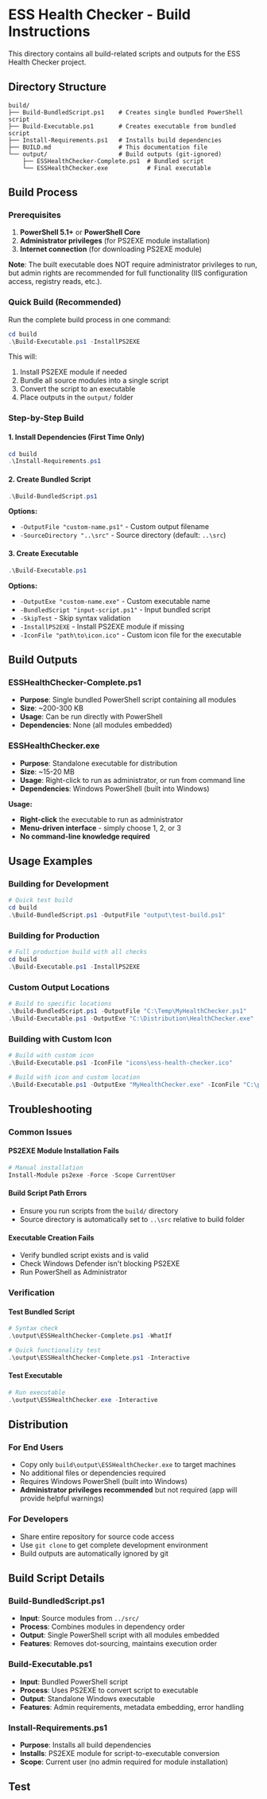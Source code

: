 # ESS Health Checker - Build Instructions

This directory contains all build-related scripts and outputs for the ESS Health Checker project.

## Directory Structure

```
build/
├── Build-BundledScript.ps1    # Creates single bundled PowerShell script
├── Build-Executable.ps1       # Creates executable from bundled script
├── Install-Requirements.ps1   # Installs build dependencies
├── BUILD.md                   # This documentation file
└── output/                    # Build outputs (git-ignored)
    ├── ESSHealthChecker-Complete.ps1  # Bundled script
    └── ESSHealthChecker.exe           # Final executable
```

## Build Process

### Prerequisites

1. **PowerShell 5.1+** or **PowerShell Core**
2. **Administrator privileges** (for PS2EXE module installation)
3. **Internet connection** (for downloading PS2EXE module)

**Note**: The built executable does NOT require administrator privileges to run, but admin rights are recommended for full functionality (IIS configuration access, registry reads, etc.).

### Quick Build (Recommended)

Run the complete build process in one command:

```powershell
cd build
.\Build-Executable.ps1 -InstallPS2EXE
```

This will:
1. Install PS2EXE module if needed
2. Bundle all source modules into a single script
3. Convert the script to an executable
4. Place outputs in the `output/` folder

### Step-by-Step Build

#### 1. Install Dependencies (First Time Only)

```powershell
cd build
.\Install-Requirements.ps1
```

#### 2. Create Bundled Script

```powershell
.\Build-BundledScript.ps1
```

**Options:**
- `-OutputFile "custom-name.ps1"` - Custom output filename
- `-SourceDirectory "..\src"` - Source directory (default: `..\src`)

#### 3. Create Executable

```powershell
.\Build-Executable.ps1
```

**Options:**
- `-OutputExe "custom-name.exe"` - Custom executable name
- `-BundledScript "input-script.ps1"` - Input bundled script
- `-SkipTest` - Skip syntax validation
- `-InstallPS2EXE` - Install PS2EXE module if missing
- `-IconFile "path\to\icon.ico"` - Custom icon file for the executable

## Build Outputs

### ESSHealthChecker-Complete.ps1
- **Purpose**: Single bundled PowerShell script containing all modules
- **Size**: ~200-300 KB
- **Usage**: Can be run directly with PowerShell
- **Dependencies**: None (all modules embedded)

### ESSHealthChecker.exe
- **Purpose**: Standalone executable for distribution
- **Size**: ~15-20 MB
- **Usage**: Right-click to run as administrator, or run from command line
- **Dependencies**: Windows PowerShell (built into Windows)

**Usage:**
- **Right-click** the executable to run as administrator
- **Menu-driven interface** - simply choose 1, 2, or 3
- **No command-line knowledge required**

## Usage Examples

### Building for Development
```powershell
# Quick test build
cd build
.\Build-BundledScript.ps1 -OutputFile "output\test-build.ps1"
```

### Building for Production
```powershell
# Full production build with all checks
cd build
.\Build-Executable.ps1 -InstallPS2EXE
```

### Custom Output Locations
```powershell
# Build to specific locations
.\Build-BundledScript.ps1 -OutputFile "C:\Temp\MyHealthChecker.ps1"
.\Build-Executable.ps1 -OutputExe "C:\Distribution\HealthChecker.exe"
```

### Building with Custom Icon
```powershell
# Build with custom icon
.\Build-Executable.ps1 -IconFile "icons\ess-health-checker.ico"

# Build with icon and custom location
.\Build-Executable.ps1 -OutputExe "MyHealthChecker.exe" -IconFile "C:\path\to\icon.ico"
```

## Troubleshooting

### Common Issues

#### PS2EXE Module Installation Fails
```powershell
# Manual installation
Install-Module ps2exe -Force -Scope CurrentUser
```

#### Build Script Path Errors
- Ensure you run scripts from the `build/` directory
- Source directory is automatically set to `..\src` relative to build folder

#### Executable Creation Fails
- Verify bundled script exists and is valid
- Check Windows Defender isn't blocking PS2EXE
- Run PowerShell as Administrator

### Verification

#### Test Bundled Script
```powershell
# Syntax check
.\output\ESSHealthChecker-Complete.ps1 -WhatIf

# Quick functionality test
.\output\ESSHealthChecker-Complete.ps1 -Interactive
```

#### Test Executable
```powershell
# Run executable
.\output\ESSHealthChecker.exe -Interactive
```

## Distribution

### For End Users
- Copy only `build\output\ESSHealthChecker.exe` to target machines
- No additional files or dependencies required
- Requires Windows PowerShell (built into Windows)
- **Administrator privileges recommended** but not required (app will provide helpful warnings)

### For Developers
- Share entire repository for source code access
- Use `git clone` to get complete development environment
- Build outputs are automatically ignored by git

## Build Script Details

### Build-BundledScript.ps1
- **Input**: Source modules from `../src/`
- **Process**: Combines modules in dependency order
- **Output**: Single PowerShell script with all modules embedded
- **Features**: Removes dot-sourcing, maintains execution order

### Build-Executable.ps1
- **Input**: Bundled PowerShell script
- **Process**: Uses PS2EXE to convert script to executable
- **Output**: Standalone Windows executable
- **Features**: Admin requirements, metadata embedding, error handling

### Install-Requirements.ps1
- **Purpose**: Installs all build dependencies
- **Installs**: PS2EXE module for script-to-executable conversion
- **Scope**: Current user (no admin required for module installation)

## Test